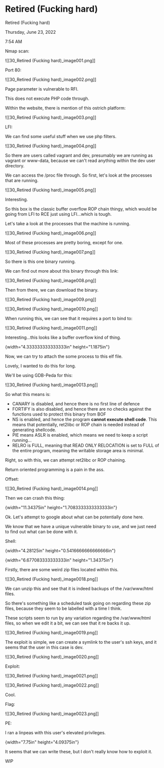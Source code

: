 # Retired (Fucking hard)

Retired (Fucking hard)

Thursday, June 23, 2022

7:54 AM

Nmap scan:

!\[\[30\_Retired (Fucking hard)\_image001.png]]

&#x20;

&#x20;

Port 80:

!\[\[30\_Retired (Fucking hard)\_image002.png]]

&#x20;

Page parameter is vulnerable to RFI.

This does not execute PHP code through.

&#x20;

Within the website, there is mention of this ostrich platform:

!\[\[30\_Retired (Fucking hard)\_image003.png]]

&#x20;

LFI:

We can find some useful stuff when we use php filters.

!\[\[30\_Retired (Fucking hard)\_image004.png]]

&#x20;

So there are users called vagrant and dev, presumably we are running as vagrant or www-data, because we can't read anything within the dev user directory.

&#x20;

We can access the /proc file through. So first, let's look at the processes that are running.

!\[\[30\_Retired (Fucking hard)\_image005.png]]

&#x20;

Interesting.

So this box is the classic buffer overflow ROP chain thingy, which would be going from LFI to RCE just using LFI...which is tough.

&#x20;

Let's take a look at the processes that the machine is running.

!\[\[30\_Retired (Fucking hard)\_image006.png]]

&#x20;

Most of these processes are pretty boring, except for one.

!\[\[30\_Retired (Fucking hard)\_image007.png]]

&#x20;

So there is this one binary running.

We can find out more about this binary through this link:

!\[\[30\_Retired (Fucking hard)\_image008.png]]

&#x20;

Then from there, we can download the binary.

!\[\[30\_Retired (Fucking hard)\_image009.png]]

&#x20;

!\[\[30\_Retired (Fucking hard)\_image0010.png]]

&#x20;

When running this, we can see that it requires a port to bind to:

!\[\[30\_Retired (Fucking hard)\_image0011.png]]

&#x20;

Interesting...this looks like a buffer overflow kind of thing.

{width="4.333333333333333in" height="1.1875in"}

&#x20;

Now, we can try to attach the some process to this elf file.

Lovely, I wanted to do this for long.

&#x20;

We'll be using GDB-Peda for this:

!\[\[30\_Retired (Fucking hard)\_image0013.png]]

&#x20;

So what this means is:

* CANARY is disabled, and hence there is no first line of defence
* FORTIFY is also disabled, and hence there are no checks against the functions used to protect this binary from BOF
* NS is enabled, and hence the program **cannot execute shell code**. This means that potentially, ret2libc or ROP chain is needed instead of generating shellcode.
* PIE means ASLR is enabled, which means we need to keep a script running...
* RELRO is FULL, meaning that READ ONLY RELOCATION is set to FULL of the entire program, meaning the writable storage area is minimal.

&#x20;

Right, so with this, we can attempt ret2libc or ROP chaining.

Return oriented programming is a pain in the ass.

&#x20;

Offset:

!\[\[30\_Retired (Fucking hard)\_image0014.png]]

&#x20;

Then we can crash this thing:

{width="11.34375in" height="1.7083333333333333in"}

&#x20;

Ok. Let's attempt to google about what can be potentially done here.

&#x20;

We know that we have a unique vulnerable binary to use, and we just need to find out what can be done with it.

&#x20;

&#x20;

&#x20;

Shell:

{width="4.28125in" height="0.5416666666666666in"}

&#x20;

{width="6.677083333333333in" height="1.34375in"}

&#x20;

Firstly, there are some weird zip files located within this.

!\[\[30\_Retired (Fucking hard)\_image0018.png]]

&#x20;

We can unzip this and see that it is indeed backups of the /var/www/html files.

So there's something like a scheduled task going on regarding these zip files, because they seem to be labelled with a time I think.

&#x20;

These scripts seem to run by any variation regarding the /var/www/html files, so when we edit it a bit, we can see that it re backs it up.

!\[\[30\_Retired (Fucking hard)\_image0019.png]]

&#x20;

The exploit is simple, we can create a symlink to the user's ssh keys, and it seems that the user in this case is dev.

!\[\[30\_Retired (Fucking hard)\_image0020.png]]

&#x20;

Exploit:

!\[\[30\_Retired (Fucking hard)\_image0021.png]]

&#x20;

!\[\[30\_Retired (Fucking hard)\_image0022.png]]

&#x20;

Cool.

&#x20;

Flag:

!\[\[30\_Retired (Fucking hard)\_image0023.png]]

&#x20;

PE:

I ran a linpeas with this user's elevated privileges.

{width="7.75in" height="4.09375in"}

&#x20;

It seems that we can write these, but I don't really know how to exploit it.

WIP
